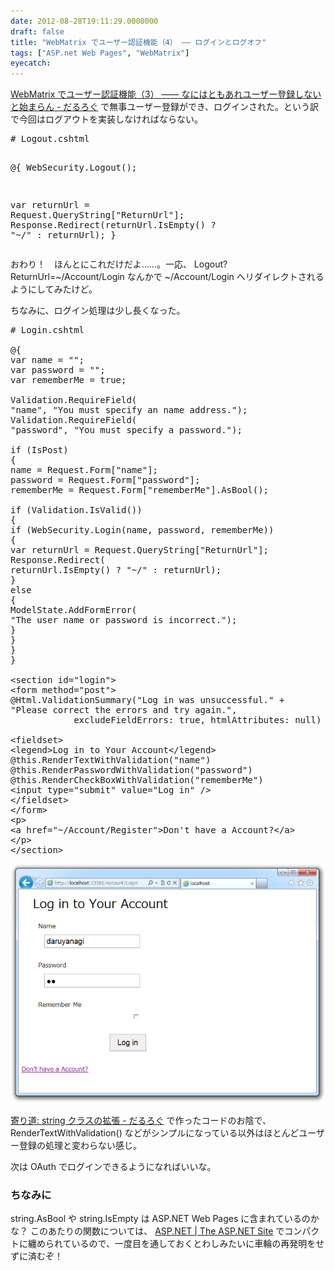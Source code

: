 ```yaml
---
date: 2012-08-28T19:11:29.0000000
draft: false
title: "WebMatrix でユーザー認証機能（4） ―― ログインとログオフ"
tags: ["ASP.net Web Pages", "WebMatrix"]
eyecatch: 
---
```

<p><a href="https://blog.daruyanagi.jp/entry/2012/08/25/003421">WebMatrix &#x3067;&#x30E6;&#x30FC;&#x30B6;&#x30FC;&#x8A8D;&#x8A3C;&#x6A5F;&#x80FD;&#xFF08;3&#xFF09; &#x2015;&#x2015; &#x306A;&#x306B;&#x306F;&#x3068;&#x3082;&#x3042;&#x308C;&#x30E6;&#x30FC;&#x30B6;&#x30FC;&#x767B;&#x9332;&#x3057;&#x306A;&#x3044;&#x3068;&#x59CB;&#x307E;&#x3089;&#x3093; - &#x3060;&#x308B;&#x308D;&#x3050;</a> で無事ユーザー登録ができ、ログインされた。という訳で今回はログアウトを実装しなければならない。</p>
<pre class="code lang-cs" data-lang="cs" data-unlink># Logout.cshtml

@{
WebSecurity.Logout();

var returnUrl = Request.QueryString[<span class="synConstant">&quot;ReturnUrl&quot;</span>];
Response.Redirect(returnUrl.IsEmpty() ? <span class="synConstant">&quot;~/&quot;</span> : returnUrl);
}
</pre><p>おわり！　ほんとにこれだけだよ……。一応、 Logout?ReturnUrl=~/Account/Login なんかで ~/Account/Login へリダイレクトされるようにしてみたけど。</p><p>ちなみに、ログイン処理は少し長くなった。</p>
<pre class="code lang-cs" data-lang="cs" data-unlink># Login.cshtml

@{
var name = <span class="synConstant">&quot;&quot;</span>;
var password = <span class="synConstant">&quot;&quot;</span>;
var rememberMe = <span class="synConstant">true</span>;

Validation.RequireField(
<span class="synConstant">&quot;name&quot;</span>, <span class="synConstant">&quot;You must specify an name address.&quot;</span>);
Validation.RequireField(
<span class="synConstant">&quot;password&quot;</span>, <span class="synConstant">&quot;You must specify a password.&quot;</span>);

<span class="synStatement">if</span> (IsPost)
{
name = Request.Form[<span class="synConstant">&quot;name&quot;</span>];
password = Request.Form[<span class="synConstant">&quot;password&quot;</span>];
rememberMe = Request.Form[<span class="synConstant">&quot;rememberMe&quot;</span>].AsBool();

<span class="synStatement">if</span> (Validation.IsValid())
{
<span class="synStatement">if</span> (WebSecurity.Login(name, password, rememberMe))
{
var returnUrl = Request.QueryString[<span class="synConstant">&quot;ReturnUrl&quot;</span>];
Response.Redirect(
returnUrl.IsEmpty() ? <span class="synConstant">&quot;~/&quot;</span> : returnUrl);
}
<span class="synStatement">else</span>
{
ModelState.AddFormError(
<span class="synConstant">&quot;The user name or password is incorrect.&quot;</span>);
}
}
}
}

&lt;section id=<span class="synConstant">&quot;login&quot;</span>&gt;
&lt;form method=<span class="synConstant">&quot;post&quot;</span>&gt;
@Html.ValidationSummary(<span class="synConstant">&quot;Log in was unsuccessful.&quot;</span> +
<span class="synConstant">&quot;Please correct the errors and try again.&quot;</span>,
<span class="synStatement">            excludeFieldErrors:</span> <span class="synConstant">true</span>, htmlAttributes: <span class="synConstant">null</span>)

&lt;fieldset&gt;
&lt;legend&gt;Log <span class="synStatement">in</span> to Your Account&lt;/legend&gt;
@<span class="synStatement">this</span>.RenderTextWithValidation(<span class="synConstant">&quot;name&quot;</span>)
@<span class="synStatement">this</span>.RenderPasswordWithValidation(<span class="synConstant">&quot;password&quot;</span>)
@<span class="synStatement">this</span>.RenderCheckBoxWithValidation(<span class="synConstant">&quot;rememberMe&quot;</span>)
&lt;input type=<span class="synConstant">&quot;submit&quot;</span> <span class="synStatement">value</span>=<span class="synConstant">&quot;Log in&quot;</span> /&gt;
&lt;/fieldset&gt;
&lt;/form&gt;
&lt;p&gt;
&lt;a href=<span class="synConstant">&quot;~/Account/Register&quot;</span>&gt;Don't have a Account?&lt;/a&gt;
&lt;/p&gt;
&lt;/section&gt;
</pre><p><span itemscope itemtype="http://schema.org/Photograph"><img src="20120828191313.png" alt="f:id:daruyanagi:20120828191313p:plain" title="f:id:daruyanagi:20120828191313p:plain" class="hatena-fotolife" itemprop="image"></span></p><p><a href="https://blog.daruyanagi.jp/entry/2012/08/28/081228">&#x5BC4;&#x308A;&#x9053;: string &#x30AF;&#x30E9;&#x30B9;&#x306E;&#x62E1;&#x5F35; - &#x3060;&#x308B;&#x308D;&#x3050;</a> で作ったコードのお陰で、 RenderTextWithValidation() などがシンプルになっている以外はほとんどユーザー登録の処理と変わらない感じ。</p><p>次は OAuth でログインできるようになればいいな。</p>

<div class="section">
<h3>ちなみに</h3>
<p>string.AsBool や string.IsEmpty は ASP.NET Web Pages に含まれているのかな？ このあたりの関数については、 <a href="http://msdn.microsoft.com/ja-jp/asp.net/hh180209.aspx">ASP.NET | The ASP.NET Site</a> でコンパクトに纏められているので、一度目を通しておくとわしみたいに車輪の再発明をせずに済むぞ！</p>

</div>